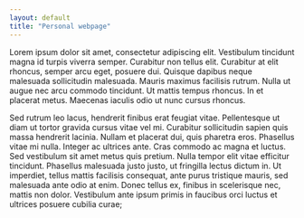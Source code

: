 ```yaml
---
layout: default  
title: "Personal webpage"
---
```

Lorem ipsum dolor sit amet, consectetur adipiscing elit. Vestibulum tincidunt magna id turpis viverra semper. Curabitur non tellus elit. Curabitur at elit rhoncus, semper arcu eget, posuere dui. Quisque dapibus neque malesuada sollicitudin malesuada. Mauris maximus facilisis rutrum. Nulla ut augue nec arcu commodo tincidunt. Ut mattis tempus rhoncus. In et placerat metus. Maecenas iaculis odio ut nunc cursus rhoncus.

Sed rutrum leo lacus, hendrerit finibus erat feugiat vitae. Pellentesque ut diam ut tortor gravida cursus vitae vel mi. Curabitur sollicitudin sapien quis massa hendrerit lacinia. Nullam et placerat dui, quis pharetra eros. Phasellus vitae mi nulla. Integer ac ultrices ante. Cras commodo ac magna et luctus. Sed vestibulum sit amet metus quis pretium. Nulla tempor elit vitae efficitur tincidunt. Phasellus malesuada justo justo, ut fringilla lectus dictum in. Ut imperdiet, tellus mattis facilisis consequat, ante purus tristique mauris, sed malesuada ante odio at enim. Donec tellus ex, finibus in scelerisque nec, mattis non dolor. Vestibulum ante ipsum primis in faucibus orci luctus et ultrices posuere cubilia curae;
